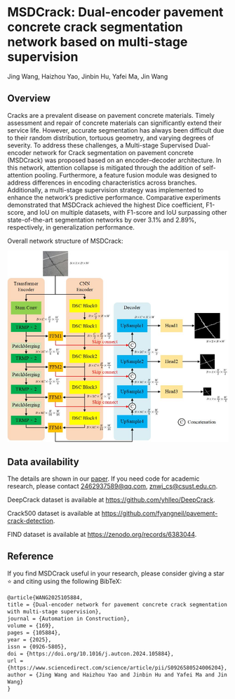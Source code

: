 # MSDCrack: Dual-encoder pavement concrete crack segmentation network based on multi-stage supervision

Jing Wang, Haizhou Yao, Jinbin Hu, Yafei Ma, Jin Wang

## Overview
Cracks are a prevalent disease on pavement concrete materials. Timely assessment and repair of concrete materials can significantly extend their service life. However, accurate segmentation has always been difficult due to their random distribution, tortuous geometry, and varying degrees of severity. To address these challenges, a Multi-stage Supervised Dual-encoder network for Crack segmentation on pavement concrete (MSDCrack) was proposed based on an encoder–decoder architecture. In this network, attention collapse is mitigated through the addition of self-attention pooling. Furthermore, a feature fusion module was designed to address differences in encoding characteristics across branches. Additionally, a multi-stage supervision strategy was implemented to enhance the network’s predictive performance. Comparative experiments demonstrated that MSDCrack achieved the highest Dice coefficient, F1-score, and IoU on multiple datasets, with F1-score and IoU surpassing other state-of-the-art segmentation networks by over 3.1% and 2.89%, respectively, in generalization performance.
 
Overall network structure of MSDCrack:

<img width="784" alt="MSDCrack" src="https://github.com/Doitatonce/MSDCrack/blob/main/img/overview%20network.jpg">

## Data availability

The details are shown in our [paper](https://doi.org/10.1016/j.autcon.2024.105884). If you need code for academic research, please contact 2462937589@qq.com, znwj_cs@csust.edu.cn.

DeepCrack dataset is available at https://github.com/yhlleo/DeepCrack.

Crack500 dataset is available at https://github.com/fyangneil/pavement-crack-detection.

FIND dataset is available at https://zenodo.org/records/6383044.

## Reference
If you find MSDCrack useful in your research, please consider giving a star ⭐ and citing using the following BibTeX:
```
@article{WANG2025105884,
title = {Dual-encoder network for pavement concrete crack segmentation with multi-stage supervision},
journal = {Automation in Construction},
volume = {169},
pages = {105884},
year = {2025},
issn = {0926-5805},
doi = {https://doi.org/10.1016/j.autcon.2024.105884},
url = {https://www.sciencedirect.com/science/article/pii/S0926580524006204},
author = {Jing Wang and Haizhou Yao and Jinbin Hu and Yafei Ma and Jin Wang}
}
```
